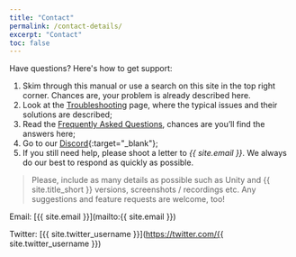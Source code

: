 ```yaml
---
title: "Contact"
permalink: /contact-details/
excerpt: "Contact"
toc: false
---
```


Have questions? Here's how to get support:
1. Skim through this manual or use a search on this site in the top right corner. Chances are, your problem is already described here.
1. Look at the [Troubleshooting](/troubleshooting/) page, where the typical issues and their solutions are described;
1. Read the [Frequently Asked Questions](/faq/), chances are you’ll find the answers here;
1. Go to our [Discord](https://discord.gg/xqfh46kKfw){:target="_blank"};
1. If you still need help, please shoot a letter to _{{ site.email }}_. We always do our best to respond as quickly as possible.

> Please, include as many details as possible such as Unity and {{ site.title_short }} versions, screenshots / recordings etc. Any suggestions and feature requests are welcome, too!

Email: [{{ site.email }}](mailto:{{ site.email }})

Twitter: [{{ site.twitter_username }}](https://twitter.com/{{ site.twitter_username }})
